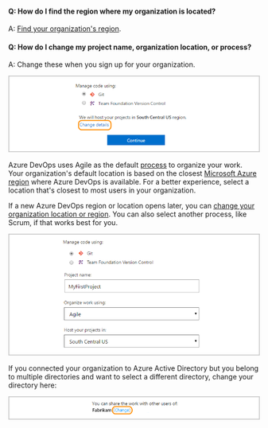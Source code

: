 #### Q: How do I find the region where my organization is located? 

A: [Find your organization's region](../organizations/accounts/change-organization-location.md).

#### Q: How do I change my project name, organization location, or process? 

A:	Change these when you sign up for your organization. 

<img alt="Change organization details" src="../_shared/_img/change-details-standard1.png" style="border: 1px solid #CCCCCC">

Azure DevOps uses Agile as the default [process](/azure/devops/boards/work-items/guidance/choose-process) to organize your work. Your organization's default location is based on the closest [Microsoft Azure region](https://azure.microsoft.com/regions) where Azure DevOps is available. For a better experience, select a location that's closest to most users in your organization. 

If a new Azure DevOps region or location opens later, you can [change your organization location or region](/azure/devops/organizations/accounts/change-organization-location). You can also select another process, like Scrum, if that works best for you.

<img alt="Rename project, change organization location, or select another process" src="../_shared/_img/change-details-standard2.png" style="border: 1px solid #CCCCCC">

If you connected your organization to Azure Active Directory but you belong to multiple directories and want to select a different directory, change your directory here:

<img alt="Change your directory" src="../_shared/_img/change-details-standard2-with-directory.png" style="border: 1px solid #CCCCCC">
